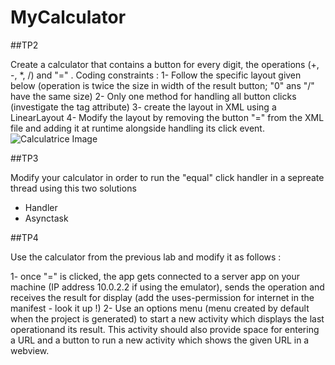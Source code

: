 # MyCalculator


##TP2 

Create a calculator that contains a button for every digit, the operations (+, -, *, /) and "=" .
Coding constraints : <bn>
1- Follow the specific layout given below (operation is twice the size in width of the result button; "0" ans "/" have the same size) <bn>
2- Only one method for handling all button clicks (investigate the tag attribute) <bn>
3- create the layout in XML using a LinearLayout <bn>
4- Modify the layout by removing the button "=" from the XML file and adding it at runtime alongside handling its click event. <bn>
![Calculatrice Image](/Desktop/ING4/Mobile/Calculatrice.jpg)

##TP3

Modify your calculator in order to run the "equal" click handler in a sepreate thread using this two solutions
- Handler
- Asynctask

##TP4

Use the calculator from the previous lab and modify it as follows :

1- once "=" is clicked, the app gets connected to a server app on your machine (IP address 10.0.2.2 if using the emulator), sends the operation and receives the result for display (add the uses-permission for internet in the manifest - look it up !)
2- Use an options menu (menu created by default when the project is generated) to start a new activity which displays the last operationand its result. This activity should also provide space for entering a URL and a button to run a new activity which shows the given URL in a webview.

